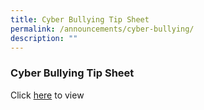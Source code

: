 ```yaml
---
title: Cyber Bullying Tip Sheet
permalink: /announcements/cyber-bullying/
description: ""
---
```

### Cyber Bullying Tip Sheet

Click [here](https://yewteepri.moe.edu.sg/qql/slot/u624/Documents/Tip%20Sheet%20on%20Cyber%20Bullying.pdf) to view